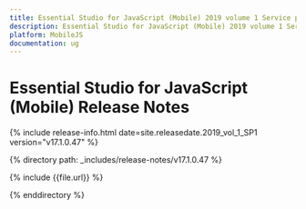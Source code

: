 ```yaml
---
title: Essential Studio for JavaScript (Mobile) 2019 volume 1 Service pack 1 Release Notes  
description: Essential Studio for JavaScript (Mobile) 2019 volume 1 Service pack 1 Release Notes  
platform: MobileJS
documentation: ug
---
```


# Essential Studio for JavaScript (Mobile)  Release Notes  

{% include release-info.html date=site.releasedate.2019_vol_1_SP1  version="v17.1.0.47" %} 


{% directory path: _includes/release-notes/v17.1.0.47 %}

{% include {{file.url}} %}

{% enddirectory %}